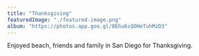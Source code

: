 ```yaml
---
title: "Thanksgiving"
featuredImage: "./featured-image.png"
album: "https://photos.app.goo.gl/BEhu6sQOHeTuhMzD3"
---
```

Enjoyed beach, friends and family in San Diego for Thanksgiving.
